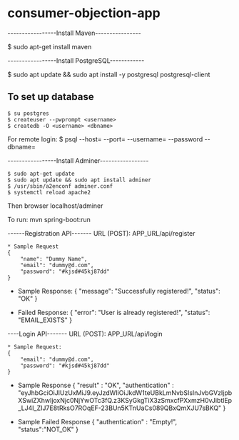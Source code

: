 # consumer-objection-app
-----------------Install Maven----------------

$ sudo apt-get install maven

-----------------Install PostgreSQL------------

$ sudo apt update && sudo apt install -y postgresql postgresql-client

To set up database
---------------
    $ su postgres
    $ createuser --pwprompt <username>
    $ createdb -O <username> <dbname>

For remote login:
    $ psql --host=<endpoint> --port=<port> --username=<username> --password --dbname=<dbname>


-----------------Install Adminer-----------------

    $ sudo apt-get update
    $ sudo apt update && sudo apt install adminer
    $ /usr/sbin/a2enconf adminer.conf
    $ systemctl reload apache2

Then browser localhost/adminer


To run:
    mvn spring-boot:run


------Registration API-------
    URL (POST): APP_URL/api/register 

    * Sample Request
    {
        "name": "Dummy Name",
        "email": "dummy@d.com",
        "password": "#kjsd#45kj87dd"
    }

* Sample Response:
    {
        "message": "Successfully registered!",
        "status": "OK"
    }

* Failed Response:
    {
        "error": "User is already registered!",
        "status": "EMAIL_EXISTS"
    }


----Login API-------
URL (POST): APP_URL/api/login 

    * Sample Request:
    {
        "email": "dummy@d.com",
        "password": "#kjsd#45kj87dd"
    }

* Sample Response
    {
        "result" : "OK",
        "authentication" : "eyJhbGciOiJIUzUxMiJ9.eyJzdWIiOiJkdW1teUBkLmNvbSIsInJvbGVzIjpbXSwiZXhwIjoxNjc0NjYwOTc3fQ.z3KSyGkgTiX3zSmxcfPXxmzH0vJibtlEp_LJ4I_ZIJ7E8tRksO7ROqEF-23BUn5KTnUaCs089QBxQmXJU7sBKQ"
    }

* Sample Failed Response
    {
        "authentication" : "Empty!",
        "status":"NOT_OK"
    }

